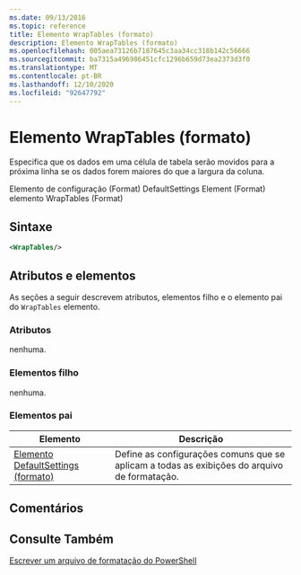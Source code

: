 ```yaml
---
ms.date: 09/13/2016
ms.topic: reference
title: Elemento WrapTables (formato)
description: Elemento WrapTables (formato)
ms.openlocfilehash: 005aea73126b7187645c3aa34cc318b142c56666
ms.sourcegitcommit: ba7315a496986451cfc1296b659d73ea2373d3f0
ms.translationtype: MT
ms.contentlocale: pt-BR
ms.lasthandoff: 12/10/2020
ms.locfileid: "92647792"
---
```

# <a name="wraptables-element-format"></a>Elemento WrapTables (formato)

Especifica que os dados em uma célula de tabela serão movidos para a próxima linha se os dados forem maiores do que a largura da coluna.

Elemento de configuração (Format) DefaultSettings Element (Format) elemento WrapTables (Format)

## <a name="syntax"></a>Sintaxe

```xml
<WrapTables/>
```

## <a name="attributes-and-elements"></a>Atributos e elementos

As seções a seguir descrevem atributos, elementos filho e o elemento pai do `WrapTables` elemento.

### <a name="attributes"></a>Atributos

nenhuma.

### <a name="child-elements"></a>Elementos filho

nenhuma.

### <a name="parent-elements"></a>Elementos pai

|Elemento|Descrição|
|-------------|-----------------|
|[Elemento DefaultSettings (formato)](./defaultsettings-element-format.md)|Define as configurações comuns que se aplicam a todas as exibições do arquivo de formatação.|

## <a name="remarks"></a>Comentários

## <a name="see-also"></a>Consulte Também

[Escrever um arquivo de formatação do PowerShell](./writing-a-powershell-formatting-file.md)
